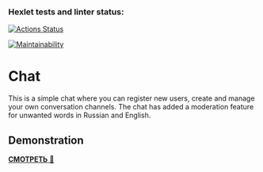 ### Hexlet tests and linter status:
[![Actions Status](https://github.com/aspogorelova/frontend-project-12/actions/workflows/hexlet-check.yml/badge.svg)](https://github.com/aspogorelova/frontend-project-12/actions)

[![Maintainability](https://qlty.sh/gh/aspogorelova/projects/frontend-project-12/maintainability.svg)](https://qlty.sh/gh/aspogorelova/projects/frontend-project-12)

# Chat

This is a simple chat where you can register new users, create and manage your own conversation channels.
The chat has added a moderation feature for unwanted words in Russian and English.

## Demonstration

<a href="https://frontend-project-12-760u.onrender.com" target="_blank">**СМОТРЕТЬ** 👀</a>